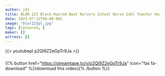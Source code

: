 ```yaml
---
author: j91
title: BLOR-223 Black-Haired Neat Nursery School Nurse Idol Teacher Has Her Voluptuous Body Made To Toro Toro And Gets A Half-Crying Gachiakume With A Big Cock
date: 2023-07-22T00:00:00Z
image: "blor223pl.jpg"
tags: [Censored, ]
maker: []
actress: []
---
```



{{< youtubepl p2Ql9Z2eGpTr9Ja >}}
###

{{% button href="https://streamtape.to/v/p2Ql9Z2eGpTr9Ja" icon="fas fa-download" %}}download this video{{% /button %}}
